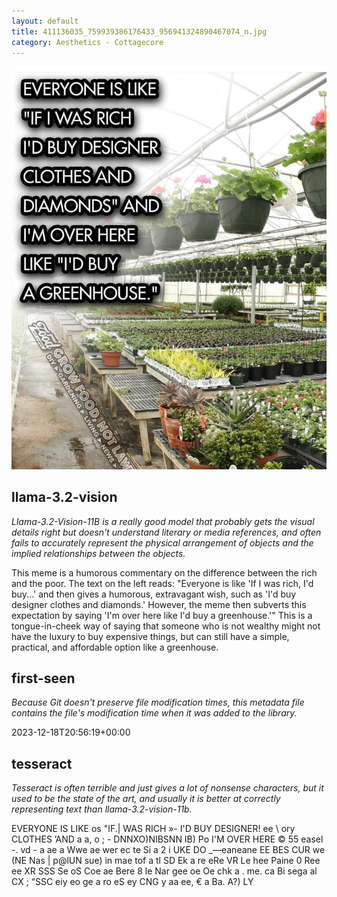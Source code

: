 ```yaml
---
layout: default
title: 411136035_759939386176433_956941324890467074_n.jpg
category: Aesthetics - Cottagecore
---
```


<div markdown="0"><a href="411136035_759939386176433_956941324890467074_n.jpg"><img class="photo" src="411136035_759939386176433_956941324890467074_n.jpg" /></a>

<h2>llama-3.2-vision</h2>
<p><i>Llama-3.2-Vision-11B is a really good model that probably gets the visual details right but doesn't understand literary or media references, and often fails to accurately represent the physical arrangement of objects and the implied relationships between the objects.</i></p>
<p>This meme is a humorous commentary on the difference between the rich and the poor. The text on the left reads: &quot;Everyone is like &#x27;If I was rich, I&#x27;d buy...&#x27; and then gives a humorous, extravagant wish, such as &#x27;I&#x27;d buy designer clothes and diamonds.&#x27; However, the meme then subverts this expectation by saying &#x27;I&#x27;m over here like I&#x27;d buy a greenhouse.&#x27;&quot; This is a tongue-in-cheek way of saying that someone who is not wealthy might not have the luxury to buy expensive things, but can still have a simple, practical, and affordable option like a greenhouse.</p>

<h2>first-seen</h2>
<p><i>Because Git doesn't preserve file modification times, this metadata file contains the file's modification time when it was added to the library.</i></p>
<p>2023-12-18T20:56:19+00:00</p>

<h2>tesseract</h2>
<p><i>Tesseract is often terrible and just gives a lot of nonsense characters, but it used to be the state of the art, and usually it is better at correctly representing text than llama-3.2-vision-11b.</i></p>
<p>EVERYONE IS LIKE os &quot;IF.| WAS RICH »- I&#x27;D BUY DESIGNER! ee  \ ory  CLOTHES ’AND a a, o  ; -  DNNXO)NIBSNN IB) Po I&#x27;M OVER HERE © 55 easel -. vd - a ae a Wwe ae wer ec te Si a 2 i UKE DO _—eaneane EE BES CUR we (NE Nas | p@lUN sue) in mae tof a tl SD Ek a re eRe VR Le hee Paine 0 Ree ee XR SSS Se oS Coe ae Bere 8 le Nar gee oe Oe chk a . me. ca Bi sega al CX ; “SSC eiy eo ge  a ro eS ey CNG y aa ee, € a Ba. A?) LY</p>

</div>

